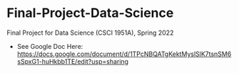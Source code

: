 # Final-Project-Data-Science
Final Project for Data Science (CSCI 1951A), Spring 2022

- See Google Doc Here: https://docs.google.com/document/d/1TPcNBQATgKektMyslSlK7tsnSM6sSpxG1-huHkbb1TE/edit?usp=sharing
